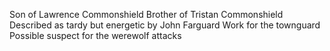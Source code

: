 Son of Lawrence Commonshield
Brother of Tristan Commonshield
Described as tardy but energetic by John Farguard
Work for the townguard
Possible suspect for the werewolf attacks
